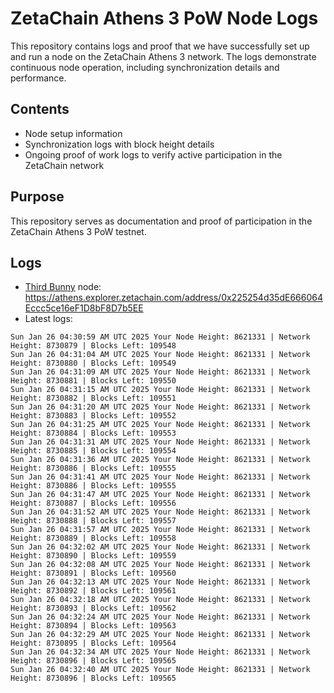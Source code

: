# ZetaChain Athens 3 PoW Node Logs
This repository contains logs and proof that we have successfully set up and run a node on the ZetaChain Athens 3 network. The logs demonstrate continuous node operation, including synchronization details and performance.

## Contents
- Node setup information
- Synchronization logs with block height details
- Ongoing proof of work logs to verify active participation in the ZetaChain network

## Purpose
This repository serves as documentation and proof of participation in the ZetaChain Athens 3 PoW testnet.

## Logs

- [Third Bunny](https://thirdbunny.xyz/) node: https://athens.explorer.zetachain.com/address/0x225254d35dE666064Eccc5ce16eF1D8bF8D7b5EE
- Latest logs:
```
Sun Jan 26 04:30:59 AM UTC 2025 Your Node Height: 8621331 | Network Height: 8730879 | Blocks Left: 109548
Sun Jan 26 04:31:04 AM UTC 2025 Your Node Height: 8621331 | Network Height: 8730880 | Blocks Left: 109549
Sun Jan 26 04:31:09 AM UTC 2025 Your Node Height: 8621331 | Network Height: 8730881 | Blocks Left: 109550
Sun Jan 26 04:31:15 AM UTC 2025 Your Node Height: 8621331 | Network Height: 8730882 | Blocks Left: 109551
Sun Jan 26 04:31:20 AM UTC 2025 Your Node Height: 8621331 | Network Height: 8730883 | Blocks Left: 109552
Sun Jan 26 04:31:25 AM UTC 2025 Your Node Height: 8621331 | Network Height: 8730884 | Blocks Left: 109553
Sun Jan 26 04:31:31 AM UTC 2025 Your Node Height: 8621331 | Network Height: 8730885 | Blocks Left: 109554
Sun Jan 26 04:31:36 AM UTC 2025 Your Node Height: 8621331 | Network Height: 8730886 | Blocks Left: 109555
Sun Jan 26 04:31:41 AM UTC 2025 Your Node Height: 8621331 | Network Height: 8730886 | Blocks Left: 109555
Sun Jan 26 04:31:47 AM UTC 2025 Your Node Height: 8621331 | Network Height: 8730887 | Blocks Left: 109556
Sun Jan 26 04:31:52 AM UTC 2025 Your Node Height: 8621331 | Network Height: 8730888 | Blocks Left: 109557
Sun Jan 26 04:31:57 AM UTC 2025 Your Node Height: 8621331 | Network Height: 8730889 | Blocks Left: 109558
Sun Jan 26 04:32:02 AM UTC 2025 Your Node Height: 8621331 | Network Height: 8730890 | Blocks Left: 109559
Sun Jan 26 04:32:08 AM UTC 2025 Your Node Height: 8621331 | Network Height: 8730891 | Blocks Left: 109560
Sun Jan 26 04:32:13 AM UTC 2025 Your Node Height: 8621331 | Network Height: 8730892 | Blocks Left: 109561
Sun Jan 26 04:32:18 AM UTC 2025 Your Node Height: 8621331 | Network Height: 8730893 | Blocks Left: 109562
Sun Jan 26 04:32:24 AM UTC 2025 Your Node Height: 8621331 | Network Height: 8730894 | Blocks Left: 109563
Sun Jan 26 04:32:29 AM UTC 2025 Your Node Height: 8621331 | Network Height: 8730895 | Blocks Left: 109564
Sun Jan 26 04:32:34 AM UTC 2025 Your Node Height: 8621331 | Network Height: 8730896 | Blocks Left: 109565
Sun Jan 26 04:32:40 AM UTC 2025 Your Node Height: 8621331 | Network Height: 8730896 | Blocks Left: 109565
```
